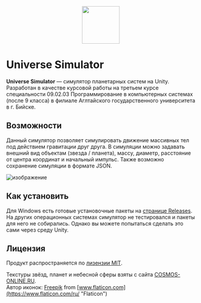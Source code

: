 <div align="center"><img src="https://user-images.githubusercontent.com/52562657/208121664-8cec805d-a646-404a-bff3-229e4f24ea02.png" width="100px"></div>

# Universe Simulator

**Universe Simulator** — cимулятор планетарных систем на Unity. Разработан в качестве курсовой работы на третьем курсе специальности 09.02.03 Программирование в компьютерных системах (после 9 класса) в филиале Аглтайского государственного университета в г. Бийске.

## Возможности

Данный симулятор позволяет симулировать движение массивных тел под действием гравитации друг друга. В симуляции можно задавать внешний вид объектам (звезда / планета), массу, диаметр, расстояние от центра координат и начальный импульс. Также возможно сохранение симуляции в формате JSON.

![изображение](https://user-images.githubusercontent.com/52562657/208127308-6062a79b-60b2-4ba1-96f0-c3eb604f92fb.png)

## Как установить

Для Windows есть готовые установочные пакеты на [странице Releases](https://github.com/TimWCA/UniverseSimulator/releases). На других операционных системах симулятор не тестировался и пакеты для него не собирались. Однако вы можете попытаться сделать это сами через среду Unity.

## Лицензия

Продукт распространяется по [лизензии MIT](LICENSE.txt).

Текстуры звёзд, планет и небесной сферы взяты с сайта [COSMOS-ONLINE.RU](https://cosmos-online.ru/textures).  
Автор иконок: [Freepik](https://www.freepik.com "Freepik") from [www.flaticon.com](https://www.flaticon.com/ru/ "Flaticon")
